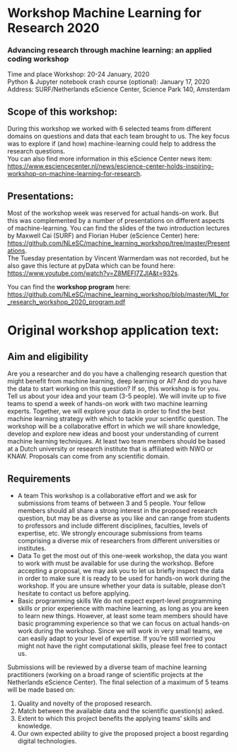 # Workshop Machine Learning for Research 2020
### Advancing research through machine learning: an applied coding workshop  

Time and place
Workshop: 20-24 January, 2020  
Python & Jupyter notebook crash course (optional): January 17, 2020  
Address: SURF/Netherlands eScience Center, Science Park 140, Amsterdam

## Scope of this workshop:
During this workshop we worked with 6 selected teams from different domains on questions and data that each team brought to us.
The key focus was to explore if (and how) machine-learning could help to address the research questions.  
You can also find more information in this eScience Center news item: https://www.esciencecenter.nl/news/escience-center-holds-inspiring-workshop-on-machine-learning-for-research.

## Presentations:
Most of the workshop week was reserved for actual hands-on work. But this was complemented by a number of presentations on different aspects of machine-learning. 
You can find the slides of the two introduction lectures by Maxwell Cai (SURF) and Florian Huber (eScience Center) here: https://github.com/NLeSC/machine_learning_workshop/tree/master/Presentations.  
The Tuesday presentation by Vincent Warmerdam was not recorded, but he also gave this lecture at pyData which can be found here: https://www.youtube.com/watch?v=Z8MEFI7ZJlA&t=932s.

You can find the **workshop program** here: https://github.com/NLeSC/machine_learning_workshop/blob/master/ML_for_research_workshop_2020_program.pdf

# Original workshop application text:
## Aim and eligibility
Are you a researcher and do you have a challenging research question that might benefit from machine learning, deep learning or AI? And do you have the data to start working on this question? If so, this workshop is for you.
Tell us about your idea and your team (3-5 people). We will invite up to five teams to spend a week of hands-on work with two machine learning experts. Together, we will explore your data in order to find the best machine learning strategy with which to tackle your scientific question. The workshop will be a collaborative effort in which we will share knowledge, develop and explore new ideas and boost your understanding of current machine learning techniques.
At least two team members should be based at a Dutch university or research institute that is affiliated with NWO or KNAW. Proposals can come from any scientific domain.

## Requirements
+	A team
This workshop is a collaborative effort and we ask for submissions from teams of between 3 and 5 people. Your fellow members should all share a strong interest in the proposed research question, but may be as diverse as you like and can range from students to professors and include different disciplines, faculties, levels of expertise, etc. We strongly encourage submissions from teams comprising a diverse mix of researchers from different universities or institutes. 
+	Data
To get the most out of this one-week workshop, the data you want to work with must be available for use during the workshop. Before accepting a proposal, we may ask you to let us briefly inspect the data in order to make sure it is ready to be used for hands-on work during the workshop. If you are unsure whether your data is suitable, please don’t hesitate to contact us before applying. 
+	Basic programming skills
We do not expect expert-level programming skills or prior experience with machine learning, as long as you are keen to learn new things. However, at least some team members should have basic programming experience so that we can focus on actual hands-on work during the workshop. Since we will work in very small teams, we can easily adapt to your level of expertise.
If you’re still worried you might not have the right computational skills, please feel free to contact us. 

Submissions will be reviewed by a diverse team of machine learning practitioners (working on a broad range of scientific projects at the Netherlands eScience Center). The final selection of a maximum of 5 teams will be made based on:
1. Quality and novelty of the proposed research. 
2. Match between the available data and the scientific question(s) asked. 
3. Extent to which this project benefits the applying teams’ skills and knowledge.
4. Our own expected ability to give the proposed project a boost regarding digital technologies. 
